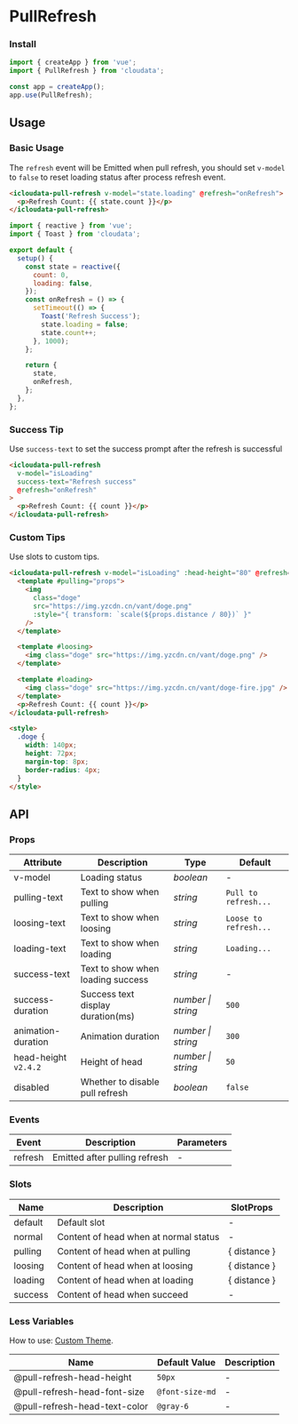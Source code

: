 # PullRefresh

### Install

```js
import { createApp } from 'vue';
import { PullRefresh } from 'cloudata';

const app = createApp();
app.use(PullRefresh);
```

## Usage

### Basic Usage

The `refresh` event will be Emitted when pull refresh, you should set `v-model` to `false` to reset loading status after process refresh event.

```html
<icloudata-pull-refresh v-model="state.loading" @refresh="onRefresh">
  <p>Refresh Count: {{ state.count }}</p>
</icloudata-pull-refresh>
```

```js
import { reactive } from 'vue';
import { Toast } from 'cloudata';

export default {
  setup() {
    const state = reactive({
      count: 0,
      loading: false,
    });
    const onRefresh = () => {
      setTimeout(() => {
        Toast('Refresh Success');
        state.loading = false;
        state.count++;
      }, 1000);
    };

    return {
      state,
      onRefresh,
    };
  },
};
```

### Success Tip

Use `success-text` to set the success prompt after the refresh is successful

```html
<icloudata-pull-refresh
  v-model="isLoading"
  success-text="Refresh success"
  @refresh="onRefresh"
>
  <p>Refresh Count: {{ count }}</p>
</icloudata-pull-refresh>
```

### Custom Tips

Use slots to custom tips.

```html
<icloudata-pull-refresh v-model="isLoading" :head-height="80" @refresh="onRefresh">
  <template #pulling="props">
    <img
      class="doge"
      src="https://img.yzcdn.cn/vant/doge.png"
      :style="{ transform: `scale(${props.distance / 80})` }"
    />
  </template>

  <template #loosing>
    <img class="doge" src="https://img.yzcdn.cn/vant/doge.png" />
  </template>

  <template #loading>
    <img class="doge" src="https://img.yzcdn.cn/vant/doge-fire.jpg" />
  </template>
  <p>Refresh Count: {{ count }}</p>
</icloudata-pull-refresh>

<style>
  .doge {
    width: 140px;
    height: 72px;
    margin-top: 8px;
    border-radius: 4px;
  }
</style>
```

## API

### Props

| Attribute | Description | Type | Default |
| --- | --- | --- | --- |
| v-model | Loading status | _boolean_ | - |
| pulling-text | Text to show when pulling | _string_ | `Pull to refresh...` |
| loosing-text | Text to show when loosing | _string_ | `Loose to refresh...` |
| loading-text | Text to show when loading | _string_ | `Loading...` |
| success-text | Text to show when loading success | _string_ | - |
| success-duration | Success text display duration(ms) | _number \| string_ | `500` |
| animation-duration | Animation duration | _number \| string_ | `300` |
| head-height `v2.4.2` | Height of head | _number \| string_ | `50` |
| disabled | Whether to disable pull refresh | _boolean_ | `false` |

### Events

| Event   | Description                   | Parameters |
| ------- | ----------------------------- | ---------- |
| refresh | Emitted after pulling refresh | -          |

### Slots

| Name    | Description                           | SlotProps    |
| ------- | ------------------------------------- | ------------ |
| default | Default slot                          | -            |
| normal  | Content of head when at normal status | -            |
| pulling | Content of head when at pulling       | { distance } |
| loosing | Content of head when at loosing       | { distance } |
| loading | Content of head when at loading       | { distance } |
| success | Content of head when succeed          | -            |

### Less Variables

How to use: [Custom Theme](#/en-US/theme).

| Name                          | Default Value   | Description |
| ----------------------------- | --------------- | ----------- |
| @pull-refresh-head-height     | `50px`          | -           |
| @pull-refresh-head-font-size  | `@font-size-md` | -           |
| @pull-refresh-head-text-color | `@gray-6`       | -           |
